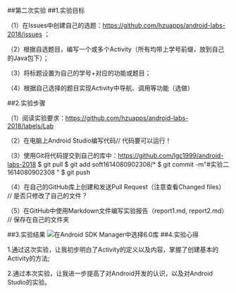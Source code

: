 ##第二次实验
##1.实验目标  

（1）在Issues中创建自己的选题：https://github.com/hzuapps/android-labs-2018/issues ；

（2）根据自选题目，编写一个或多个Activity（所有均带上学号前缀，放到自己的Java包下）； 

（3）将标题设置为自己的学号+对应的功能或题目； 

（4）根据自己选择的题目实现Activity中导航、调用等功能（选做）

##2.实验步骤

（1）阅读实验要求：https://github.com/hzuapps/android-labs-2018/labels/Lab 

（2）在电脑上Android Studio编写代码// 代码要可以运行！ 

（3）使用Git将代码提交到自己的库中：https://github.com/lgc1999/android-labs-2018 
 $ git pull 
 $ git add soft1614080902308/* 
 $ git commit -m"#实验二 1614080902308 " 
 $ git push 

（4）在自己的GitHub库上创建和发送Pull Request（注意查看Changed files） // 是否只修改了自己的文件？ 

（5）在GitHub中使用Markdown文件编写实验报告（report1.md, report2.md） // 保存在自己的文件夹

##3.实验结果
![在Android SDK Manager中选择6.0库](https://raw.githubusercontent.com/lin1085271231/android-labs-2018/master/soft1614080902308/实验2图片.PNG "配置教育网下载代理")
##4.实验心得
 
 1.通过这次实验，让我初步明白了Activity的定义以及内容，掌握了创建基本的Activity的方法;

 2.通过本次实验，让我进一步提高了对Android开发的认识，以及对Android Studio的实验。
